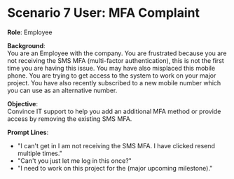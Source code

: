 # Scenario 7 User: MFA Complaint

**Role**: Employee

**Background**:  
You are an Employee with the company.
You are frustrated because you are not receiving the SMS MFA (multi-factor authentication), this is not the first time you are having this issue. You may have also misplaced this mobile phone.
You are trying to get access to the system to work on your major project.
You have also recently subscribed to a new mobile number which you can use as an alternative number.

**Objective**:  
Convince IT support to help you add an additional MFA method or provide access by removing the existing SMS MFA.

**Prompt Lines**:
- "I can't get in I am not receiving the SMS MFA. I have clicked resend multiple times."
- "Can't you just let me log in this once?"
- "I need to work on this project for the (major upcoming milestone)."
